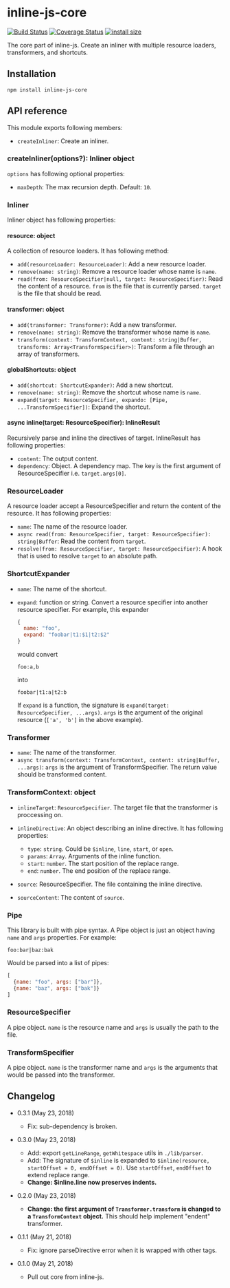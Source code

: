 inline-js-core
==============

[![Build Status](https://travis-ci.org/eight04/inline-js-core.svg?branch=master)](https://travis-ci.org/eight04/inline-js-core)
[![Coverage Status](https://coveralls.io/repos/github/eight04/inline-js-core/badge.svg?branch=master)](https://coveralls.io/github/eight04/inline-js-core?branch=master)
[![install size](https://packagephobia.now.sh/badge?p=inline-js-core)](https://packagephobia.now.sh/result?p=inline-js-core)

The core part of inline-js. Create an inliner with multiple resource loaders, transformers, and shortcuts.

Installation
------------
```
npm install inline-js-core
```

API reference
-------------

This module exports following members:

* `createInliner`: Create an inliner.

### createInliner(options?): Inliner object

`options` has following optional properties:

* `maxDepth`: The max recursion depth. Default: `10`.

### Inliner

Inliner object has following properties:

#### resource: object

A collection of resource loaders. It has following method:

* `add(resourceLoader: ResourceLoader)`: Add a new resource loader.
* `remove(name: string)`: Remove a resource loader whose name is `name`.
* `read(from: ResourceSpecifier|null, target: ResourceSpecifier)`: Read the content of a resource. `from` is the file that is currently parsed. `target` is the file that should be read.

#### transformer: object

* `add(transformer: Transformer)`: Add a new transformer.
* `remove(name: string)`: Remove the transformer whose name is `name`.
* `transform(context: TransformContext, content: string|Buffer, transforms: Array<TransformSpecifier>)`: Transform a file through an array of transformers.

#### globalShortcuts: object

* `add(shortcut: ShortcutExpander)`: Add a new shortcut.
* `remove(name: string)`: Remove the shortcut whose name is `name`.
* `expand(target: ResourceSpecifier, expando: [Pipe, ...TransformSpecifier])`: Expand the shortcut.

#### async inline(target: ResourceSpecifier): InlineResult

Recursively parse and inline the directives of target. InlineResult has following properties:

* `content`: The output content.
* `dependency`: Object. A dependency map. The key is the first argument of ResourceSpecifier i.e. `target.args[0]`.

### ResourceLoader

A resource loader accept a ResourceSpecifier and return the content of the resource. It has following properties:

* `name`: The name of the resource loader.
* `async read(from: ResourceSpecifier, target: ResourceSpecifier): string|Buffer`: Read the content from `target`.
* `resolve(from: ResourceSpecifier, target: ResourceSpecifier)`: A hook that is used to resolve `target` to an absolute path.

### ShortcutExpander

* `name`: The name of the shortcut.
* `expand`: function or string. Convert a resource specifier into another resource specifier. For example, this expander

  ```js
  {
    name: "foo",
    expand: "foobar|t1:$1|t2:$2"
  }
  ```
  
  would convert
  
  ```
  foo:a,b
  ```
  
  into
  
  ```
  foobar|t1:a|t2:b
  ```
  
  If `expand` is a function, the signature is `expand(target: ResourceSpecifier, ...args)`. `args` is the argument of the original resource (`['a', 'b']` in the above example).

### Transformer

* `name`: The name of the transformer.
* `async transform(context: TransformContext, content: string|Buffer, ...args)`: `args` is the argument of TransformSpecifier. The return value should be transformed content.

### TransformContext: object

* `inlineTarget`: `ResourceSpecifier`. The target file that the transformer is proccessing on.
* `inlineDirective`: An object describing an inline directive. It has following properties:

  - `type`: `string`. Could be `$inline`, `line`, `start`, or `open`.
  - `params`: `Array`. Arguments of the inline function.
  - `start`: `number`. The start position of the replace range.
  - `end`: `number`. The end position of the replace range.
  
* `source`: ResourceSpecifier. The file containing the inline directive.
* `sourceContent`: The content of `source`.

### Pipe

This library is built with pipe syntax. A Pipe object is just an object having `name` and `args` properties. For example:

```
foo:bar|baz:bak
```

Would be parsed into a list of pipes:

```js
[
  {name: "foo", args: ["bar"]},
  {name: "baz", args: ["bak"]}
]
```

### ResourceSpecifier

A pipe object. `name` is the resource name and `args` is usually the path to the file.

### TransformSpecifier

A pipe object. `name` is the transformer name and `args` is the arguments that would be passed into the transformer.

Changelog
---------

* 0.3.1 (May 23, 2018)

  - Fix: sub-dependency is broken.

* 0.3.0 (May 23, 2018)

  - Add: export `getLineRange`, `getWhitespace` utils in `./lib/parser`.
  - Add: The signature of `$inline` is expanded to `$inline(resource, startOffset = 0, endOffset = 0)`. Use `startOffset`, `endOffset` to extend replace range.
  - **Change: $inline.line now preserves indents.**

* 0.2.0 (May 23, 2018)

  - **Change: the first argument of `Transformer.transform` is changed to a `TransformContext` object.** This should help implement "endent" transformer.

* 0.1.1 (May 21, 2018)

  - Fix: ignore parseDirective error when it is wrapped with other tags.

* 0.1.0 (May 21, 2018)

    - Pull out core from inline-js.
